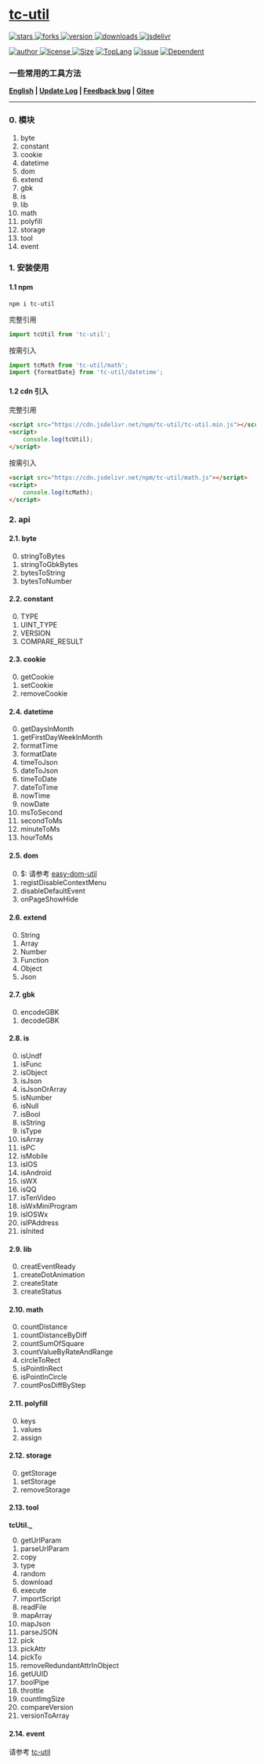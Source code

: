 # [tc-util](https://www.github.com/theajack/util)


<p>
    <a href="https://www.github.com/theajack/util/stargazers" target="_black">
        <img src="https://img.shields.io/github/stars/theajack/util?logo=github" alt="stars" />
    </a>
    <a href="https://www.github.com/theajack/util/network/members" target="_black">
        <img src="https://img.shields.io/github/forks/theajack/util?logo=github" alt="forks" />
    </a>
    <a href="https://www.npmjs.com/package/tc-util" target="_black">
        <img src="https://img.shields.io/npm/v/tc-util?logo=npm" alt="version" />
    </a>
    <a href="https://www.npmjs.com/package/tc-util" target="_black">
        <img src="https://img.shields.io/npm/dm/tc-util?color=%23ffca28&logo=npm" alt="downloads" />
    </a>
    <a href="https://www.jsdelivr.com/package/npm/tc-util" target="_black">
        <img src="https://data.jsdelivr.com/v1/package/npm/tc-util/badge" alt="jsdelivr" />
    </a>
</p>
<p>
    <a href="https://github.com/theajack" target="_black">
        <img src="https://img.shields.io/badge/Author-%20theajack%20-7289da.svg?&logo=github" alt="author" />
    </a>
    <a href="https://www.github.com/theajack/util/blob/master/LICENSE" target="_black">
        <img src="https://img.shields.io/github/license/theajack/util?color=%232DCE89&logo=github" alt="license" />
    </a>
    <a href="https://cdn.jsdelivr.net/gh/theajack/util/dist/tc-util.latest.min.js"><img src="https://img.shields.io/bundlephobia/minzip/tc-util.svg" alt="Size"></a>
    <a href="https://github.com/theajack/util/search?l=javascript"><img src="https://img.shields.io/github/languages/top/theajack/util.svg" alt="TopLang"></a>
    <a href="https://github.com/theajack/util/issues"><img src="https://img.shields.io/github/issues-closed/theajack/util.svg" alt="issue"></a>
    <a href="https://www.github.com/theajack/util"><img src="https://img.shields.io/librariesio/dependent-repos/npm/tc-util.svg" alt="Dependent"></a>
</p>

<h3>一些常用的工具方法</h3>

**[English](https://github.com/theajack/util/blob/master/README.md) | [Update Log](https://github.com/theajack/util/blob/master/helper/version.md) | [Feedback bug](https://github.com/theajack/util/issues/new) | [Gitee](https://gitee.com/theajack/util)**

---

### 0. 模块

1. byte
2. constant
3. cookie
4. datetime
5. dom
6. extend
7. gbk
8. is
9. lib
10. math
11. polyfill
12. storage
13. tool
14. event

### 1. 安装使用

#### 1.1 npm

```
npm i tc-util
```

完整引用

```js
import tcUtil from 'tc-util'; 
```

按需引入

```js
import tcMath from 'tc-util/math'; 
import {formatDate} from 'tc-util/datetime';
```

#### 1.2 cdn 引入

完整引用

```html
<script src="https://cdn.jsdelivr.net/npm/tc-util/tc-util.min.js"></script>
<script>
    console.log(tcUtil);
</script>
```

按需引入

```html
<script src="https://cdn.jsdelivr.net/npm/tc-util/math.js"></script>
<script>
    console.log(tcMath);
</script>
```

### 2. api

#### 2.1. byte

0. stringToBytes
1. stringToGbkBytes
2. bytesToString
3. bytesToNumber

#### 2.2. constant

0. TYPE
1. UINT_TYPE
2. VERSION
3. COMPARE_RESULT

#### 2.3. cookie

0. getCookie
1. setCookie
2. removeCookie

#### 2.4. datetime

0. getDaysInMonth
1. getFirstDayWeekInMonth
2. formatTime
3. formatDate
4. timeToJson
5. dateToJson
6. timeToDate
7. dateToTime
8. nowTime
9. nowDate
10. msToSecond
11. secondToMs
12. minuteToMs
13. hourToMs

#### 2.5. dom

0. $: 请参考 [easy-dom-util](https://github.com/theajack/easy-dom)
1. registDisableContextMenu
2. disableDefaultEvent
3. onPageShowHide

#### 2.6. extend

0. String
1. Array
2. Number
3. Function
4. Object
5. Json

#### 2.7. gbk

0. encodeGBK
1. decodeGBK

#### 2.8. is

0. isUndf
1. isFunc
2. isObject
3. isJson
4. isJsonOrArray
5. isNumber
6. isNull
7. isBool
8. isString
9. isType
10. isArray
11. isPC
12. isMobile
13. isIOS
14. isAndroid
15. isWX
16. isQQ
17. isTenVideo
18. isWxMiniProgram
19. isIOSWx
20. isIPAddress
21. isInited

#### 2.9. lib

0. creatEventReady
1. createDotAnimation
2. createState
3. createStatus

#### 2.10. math

0. countDistance
1. countDistanceByDiff
2. countSumOfSquare
3. countValueByRateAndRange
4. circleToRect
5. isPointInRect
6. isPointInCircle
7. countPosDiffByStep

#### 2.11. polyfill

0. keys
1. values
2. assign

#### 2.12. storage

0. getStorage
1. setStorage
2. removeStorage

#### 2.13. tool

**tcUtil._**

0. getUrlParam
1. parseUrlParam
2. copy
3. type
4. random
5. download
6. execute
7. importScript
8. readFile
9. mapArray
10. mapJson
11. parseJSON
12. pick
13. pickAttr
14. pickTo
15. removeRedundantAttrInObject
16. getUUID
17. boolPipe
18. throttle
19. countImgSize
20. compareVersion
21. versionToArray

#### 2.14. event

请参考 [tc-util](https://github.com/theajack/util)